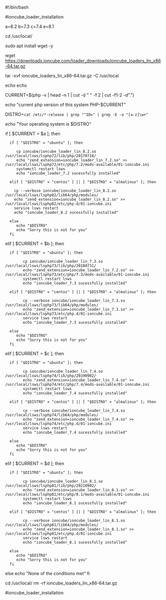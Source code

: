 #!/bin/bash

#ioncube_loader_installation

a=8.2
b=7.3
c=7.4
e=8.1

cd /usr/local/

sudo apt install wget -y

wget https://downloads.ioncube.com/loader_downloads/ioncube_loaders_lin_x86-64.tar.gz

tar -xvf ioncube_loaders_lin_x86-64.tar.gz -C /usr/local

echo
echo

CURRENT=$(php -v | head -n 1 | cut -d " " -f 2 | cut -f1-2 -d".")

echo "current php version of this system PHP-$CURRENT"

DISTRO=`cat /etc/*-release | grep "^ID=" | grep -E -o "[a-z]\w+"`

echo "Your operating system is $DISTRO"


if [  $CURRENT = $a ];
then

      if [ "$DISTRO" = "ubuntu" ]; then
      
         cp ioncube/ioncube_loader_lin_8.2.so /usr/local/lsws/lsphp72/lib/php/20170718/
         echo "zend_extension=ioncube_loader_lin_7.2.so" >> /usr/local/lsws/lsphp72/etc/php/7.2/mods-available/01-ioncube.ini     
         systemctl restart lsws
         echo "ioncube_loader_7.2 sucessfully installed"
         
      elif [ "$DISTRO" = "centos" ] || [ "$DISTRO" = "almalinux" ]; then
      
        cp --verbose ioncube/ioncube_loader_lin_8.2.so /usr/local/lsws/lsphp82/lib64/php/modules/
        echo "zend_extension=ioncube_loader_lin_8.2.so" >> /usr/local/lsws/lsphp82/etc/php.d/01-ioncube.ini
        service lsws restart
        echo "ioncube_loader_8.2 sucessfully installed"
        
      else
         echo "$DISTRO"
         echo "Sorry this is not for you"
      fi


elif [  $CURRENT = $b  ];
then
      
      if [ "$DISTRO" = "ubuntu" ]; then
      
            cp ioncube/ioncube_loader_lin_7.3.so /usr/local/lsws/lsphp73/lib/php/20180731/
            echo "zend_extension=ioncube_loader_lin_7.2.so" >> /usr/local/lsws/lsphp73/etc/php/7.3/mods-available/01-ioncube.ini     
            systemctl restart lsws
            echo "ioncube_loader_7.3 sucessfully installed"
         
      elif [ "$DISTRO" = "centos" ] || [ "$DISTRO" = "almalinux" ]; then
      
            cp --verbose ioncube/ioncube_loader_lin_7.3.so /usr/local/lsws/lsphp73/lib64/php/modules/
            echo "zend_extension=ioncube_loader_lin_7.3.so" >> /usr/local/lsws/lsphp73/etc/php.d/01-ioncube.ini
            service lsws restart
            echo "ioncube_loader_7.3 sucessfully installed"
        
      else
         echo "$DISTRO"
         echo "Sorry this is not for you"
      fi

elif [  $CURRENT = $c  ];
then
      
      if [ "$DISTRO" = "ubuntu" ]; then
      
            cp ioncube/ioncube_loader_lin_7.4.so /usr/local/lsws/lsphp74/lib/php/20190902/
            echo "zend_extension=ioncube_loader_lin_7.4.so" >> /usr/local/lsws/lsphp74/etc/php/7.4/mods-available/01-ioncube.ini     
            systemctl restart lsws
            echo "ioncube_loader_7.4 sucessfully installed"
         
      elif [ "$DISTRO" = "centos" ] || [ "$DISTRO" = "almalinux" ]; then
      
            cp --verbose ioncube/ioncube_loader_lin_7.4.so /usr/local/lsws/lsphp74/lib64/php/modules/
            echo "zend_extension=ioncube_loader_lin_7.4.so" >> /usr/local/lsws/lsphp74/etc/php.d/01-ioncube.ini
            service lsws restart
            echo "ioncube_loader_7.4 sucessfully installed"
        
      else
         echo "$DISTRO"
         echo "Sorry this is not for you"
      fi

elif [  $CURRENT = $d  ];
then
      
      if [ "$DISTRO" = "ubuntu" ]; then
      
            cp ioncube/ioncube_loader_lin_8.1.so /usr/local/lsws/lsphp81/lib/php/20210902/
            echo "zend_extension=ioncube_loader_lin_8.1.so" >> /usr/local/lsws/lsphp81/etc/php/8.1/mods-available/01-ioncube.ini     
            systemctl restart lsws
            echo "ioncube_loader_8.1 sucessfully installed"
         
      elif [ "$DISTRO" = "centos" ] || [ "$DISTRO" = "almalinux" ]; then
      
            cp --verbose ioncube/ioncube_loader_lin_8.1.so /usr/local/lsws/lsphp81/lib64/php/modules/
            echo "zend_extension=ioncube_loader_lin_8.1.so" >> /usr/local/lsws/lsphp81/etc/php.d/01-ioncube.ini
            service lsws restart
            echo "ioncube_loader_8.1 sucessfully installed"
        
      else
         echo "$DISTRO"
         echo "Sorry this is not for you"
      fi


else
   echo "None of the conditions met"
fi

cd /usr/local/
rm -rf ioncube_loaders_lin_x86-64.tar.gz

#ioncube_loader_installation
